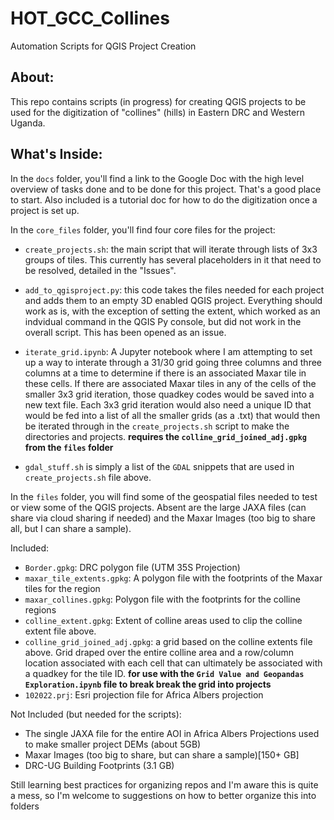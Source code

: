 # HOT_GCC_Collines
Automation Scripts for QGIS Project Creation

About:
----------------------
This repo contains scripts (in progress) for creating QGIS projects to be
used for the digitization of "collines" (hills) in Eastern DRC and Western
Uganda.

What's Inside:
----------------------
In the `docs` folder, you'll find a link to the Google Doc with the high level
overview of tasks done and to be done for this project. That's a good place to
start. Also included is a tutorial doc for how to do the digitization once a
project is set up.

In the `core_files` folder, you'll find four core files for the project:

- `create_projects.sh`: the main script that will iterate through lists of
3x3 groups of tiles. This currently has several placeholders in it that need
to be resolved, detailed in the "Issues".

- `add_to_qgisproject.py`: this code takes the files needed for each project
and adds them to an empty 3D enabled QGIS project. Everything should work as
is, with the exception of setting the extent, which worked as an indvidual
command in the QGIS Py console, but did not work in the overall script. This
has been opened as an issue.

- `iterate_grid.ipynb`: A Jupyter notebook where I
am attempting to set up a way to interate through a 31/30 grid going three
columns and three columns at a time to determine if there is an associated
Maxar tile in these cells.  If there are associated Maxar tiles in any of
the cells of the smaller 3x3 grid iteration, those quadkey codes would be
saved into a new text file. Each 3x3 grid iteration would also need a unique
ID that would be fed into a list of all the smaller grids (as a .txt) that
would then be iterated through in the `create_projects.sh` script to make
the directories and projects. **requires the `colline_grid_joined_adj.gpkg` from
the `files` folder**

- `gdal_stuff.sh` is simply a list of the `GDAL` snippets that are used in
`create_projects.sh` file above.

In the `files` folder, you will find some of the geospatial files needed to test
or view some of the QGIS projects. Absent are the large JAXA files (can share
via cloud sharing if needed) and the Maxar Images (too big to share all, but I can
share a sample).

Included:
- `Border.gpkg`: DRC polygon file (UTM 35S Projection)
- `maxar_tile_extents.gpkg`: A polygon file with the footprints of the Maxar tiles
for the region
- `maxar_collines.gpkg`: Polygon file with the footprints for the colline regions
- `colline_extent.gpkg`: Extent of colline areas used to clip the colline extent
file above.
- `colline_grid_joined_adj.gpkg`: a grid based on the colline extents file above.
Grid draped over the entire colline area and a row/column location associated
with each cell that can ultimately be associated with a quadkey for the tile ID.
**for use with the `Grid Value and Geopandas Exploration.ipynb` file to break
break the grid into projects**
- `102022.prj`: Esri projection file for Africa Albers projection

Not Included (but needed for the scripts):
- The single JAXA file for the entire AOI in Africa Albers Projections used to make smaller project DEMs (about 5GB)
- Maxar Images (too big to share, but can share a sample)[150+ GB]
- DRC-UG Building Footprints (3.1 GB)


Still learning best practices for organizing repos and I'm aware this is quite a
mess, so I'm welcome to suggestions on how to better organize this into folders
